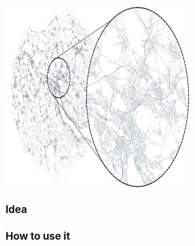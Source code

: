<html>
<head>
  
</head>
<body>

<p align="center">
  <img width="1400" height="500" src="src/main/resources/img/RoadNet.png">
</p>

<h1>Idea</h1>
<div align="justify">
  


</div>

<h1>How to use it</h1>
<div align="justify">
  


</div>


</body>
</html>

